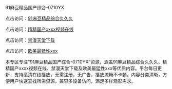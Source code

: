 91麻豆精品国产综合-0710YX

点击访问：<a href="https://heiliaowzu4ur.pages.dev">91麻豆精品综合久久久</a>

点击访问：<a href="https://heiliaozj3tjd.pages.dev">精精国产xxxx视频在线</a>

点击访问：<a href="https://heiliaoe8ajia.pages.dev">禁漫天堂下载</a>

点击访问：<a href="https://heiliaoxqkkct.pages.dev">欧美最猛性xxx</a>

本专区专注“91麻豆精品国产综合-0710YX”资源，涵盖91麻豆精品综合久久久、精精国产xxxx视频在线、禁漫天堂下载及欧美最猛性xxx等优质内容。平台每日更新，支持高清在线播放，无需注册，无广告，播放流畅不卡顿。内容分类清晰，方便用户快速查找所需资源，兼容多设备访问，满足多样观影需求。

<span style="display:none;">[Canonical link](https://github.com/sau20250710/so12)</span>
